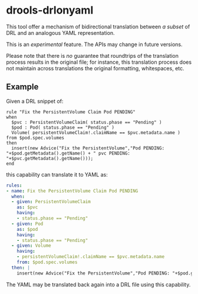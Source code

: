 # drools-drlonyaml

This tool offer a mechanism of bidirectional translation between *a subset* of DRL and an analogous YAML representation.

This is an *experimental* feature. The APIs may change in future versions.

Please note that there is *no* guarantee that roundtrips of the translation process results in the original file;
for instance, this translation process does not maintain across translations the original formatting, whitespaces, etc.

## Example

Given a DRL snippet of:

```
rule "Fix the PersistentVolume Claim Pod PENDING"
when
  $pvc : PersistentVolumeClaim( status.phase == "Pending" )
  $pod : Pod( status.phase == "Pending" )
  Volume( persistentVolumeClaim!.claimName == $pvc.metadata.name ) from $pod.spec.volumes
then
  insert(new Advice("Fix the PersistentVolume","Pod PENDING: "+$pod.getMetadata().getName() + " pvc PENDING: "+$pvc.getMetadata().getName()));
end

```

this capability can translate it to YAML as:

```yaml
rules:
- name: Fix the PersistentVolume Claim Pod PENDING
  when:
  - given: PersistentVolumeClaim
    as: $pvc
    having:
    - status.phase == "Pending"
  - given: Pod
    as: $pod
    having:
    - status.phase == "Pending"
  - given: Volume
    having:
    - persistentVolumeClaim!.claimName == $pvc.metadata.name
    from: $pod.spec.volumes
  then: |
    insert(new Advice("Fix the PersistentVolume","Pod PENDING: "+$pod.getMetadata().getName() + " pvc PENDING: "+$pvc.getMetadata().getName()));
```

The YAML may be translated back again into a DRL file using this capability.
